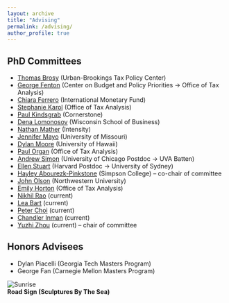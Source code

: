 ```yaml
---
layout: archive
title: "Advising"
permalink: /advising/
author_profile: true
---
```


## PhD Committees

- [Thomas Brosy](https://www.urban.org/author/thomas-brosy) (Urban-Brookings Tax Policy Center)
- [George Fenton](https://www.cbpp.org/about/our-staff/george-fenton) (Center on Budget and Policy Priorities → Office of Tax Analysis)
- [Chiara Ferrero](https://deepblue.lib.umich.edu/handle/2027.42/169665) (International Monetary Fund)
- [Stephanie Karol](https://www.stephanie-a-karol.com) (Office of Tax Analysis)
- [Paul Kindsgrab](https://sites.google.com/view/paulmkindsgrab/home) (Cornerstone)
- [Dena Lomonosov](https://www.dena-lomonosov.com) (Wisconsin School of Business)
- [Nathan Mather](https://www.linkedin.com/in/nathan-mather-phd-70979924b/) (Intensity)
- [Jennifer Mayo](https://www.jennifer-mayo.com) (University of Missouri)
- [Dylan Moore](https://www.dylantmoore.com/) (University of Hawaii)
- [Paul Organ](https://www.paulorgan.com/#) (Office of Tax Analysis)
- [Andrew Simon](https://andrewrsimon.com) (University of Chicago Postdoc → UVA Batten)
- [Ellen Stuart](https://www.ellenstuart.com) (Harvard Postdoc → University of Sydney)
- [Hayley Abourezk-Pinkstone](https://sites.google.com/view/hayley-abourezk-pinkstone) (Simpson College) – co-chair of committee
- [John Olson](https://www.johnsolson.com) (Northwestern University)
- [Emily Horton](https://www.emily-horton.com) (Office of Tax Analysis)
- [Nikhil Rao](https://lsa.umich.edu/econ/people/phd-students/nikhil-rao.html) (current)
- [Lea Bart](https://www.lea-bart.com/home) (current)
- [Peter Choi](https://lsa.umich.edu/econ/people/phd-students/peterjc.html) (current)
- [Chandler Inman](https://lsa.umich.edu/econ/people/phd-students/inmanch.html) (current)
- [Yuzhi Zhou](https://cbe.anu.edu.au/about/staff-directory/yuzhi-zhou) (current) – chair of committee


## Honors Advisees

- Dylan Piacelli (Georgia Tech Masters Program)
- George Fan (Carnegie Mellon Masters Program)


![Sunrise](https://ashleycraig.com/images/ooroo.jpg "Road Sign (Sculptures By The Sea)")
<br>**Road Sign (Sculptures By The Sea)**
